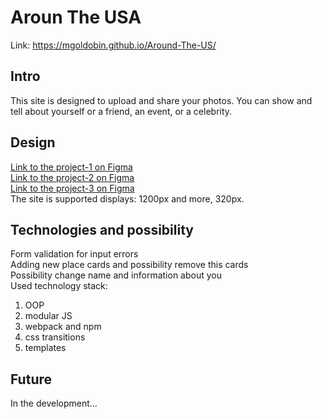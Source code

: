 # Aroun The USA
Link: https://mgoldobin.github.io/Around-The-US/

## Intro
This site is designed to upload and share your photos. You can show and tell about yourself or a friend, an event, or a celebrity.

## Design
[Link to the project-1 on Figma](https://www.figma.com/file/mUgu8OSHWE0M6p6vfwmdu9/Sprint-4%3A-Around-The-U.S.-%2F-desktop-%2B-mobile?node-id=88%3A36)  
[Link to the project-2 on Figma](https://www.figma.com/file/avLHzpJw2dmU2NaDATZ6CX/Sprint-5%3A-Around-The-U.S.-%2F-desktop-%2B-mobile?node-id=0%3A1)  
[Link to the project-3 on Figma](https://www.figma.com/file/KUbYgXnYElfzxCbcrlsOCE/Sprint-6%3A-Around-The-U.S.)  
The site is supported displays: 1200px and more, 320px.

## Technologies and possibility
Form validation for input errors  
Adding new place cards and possibility remove this cards  
Possibility change name and information about you  
Used technology stack:  
1) OOP  
2) modular JS  
3) webpack and npm  
4) css transitions  
5) templates  

## Future
In the development...